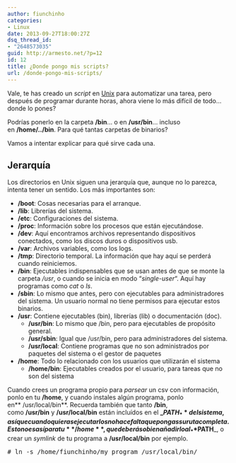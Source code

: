 ```yaml
---
author: fiunchinho
categories:
- Linux
date: 2013-09-27T18:00:27Z
dsq_thread_id:
- "2648573035"
guid: http://armesto.net/?p=12
id: 12
title: ¿Donde pongo mis scripts?
url: /donde-pongo-mis-scripts/
---
```


Vale, te has creado un _script_ en <a title="Unix" href="http://www.unix.org/" target="_blank">Unix</a> para automatizar una tarea, pero después de programar durante horas, ahora viene lo más difícil de todo… donde lo pones?

Podrías ponerlo en la carpeta **/bin**… o en **/usr/bin**… incluso en **/home/../bin**. Para qué tantas carpetas de binarios?

Vamos a intentar explicar para qué sirve cada una.

<!--more-->

## Jerarquía

Los directorios en Unix siguen una jerarquía que, aunque no lo parezca, intenta tener un sentido. Los más importantes son:

  * **/boot**: Cosas necesarias para el arranque.
  * **/lib**: Librerías del sistema.
  * **/etc**: Configuraciones del sistema.
  * **/proc**: Información sobre los procesos que están ejecutándose.
  * **/dev**: Aquí encontramos archivos representando dispositivos conectados, como los discos duros o dispositivos usb.
  * **/var**: Archivos variables, como los logs.
  * **/tmp**: Directorio temporal. La información que hay aquí se perderá cuando reiniciemos.
  * **/bin**: Ejecutables indispensables que se usan antes de que se monte la carpeta _/usr_, o cuando se inicia en modo “_single-user_“. Aquí hay programas como _cat_ o _ls_.
  * **/sbin**: Lo mismo que antes, pero con ejecutables para administradores del sistema. Un usuario normal no tiene permisos para ejecutar estos binarios.
  * **/usr**: Contiene ejecutables (bin), librerías (lib) o documentación (doc). 
      * **/usr/bin**: Lo mismo que /bin, pero para ejecutables de propósito general.
      * **/usr/sbin**: Igual que /usr/bin, pero para administradores del sistema.
      * **/usr/local**: Contiene programas que no son administrados por paquetes del sistema o el gestor de paquetes
  * **/home**: Todo lo relacionado con los usuarios que utilizarán el sistema 
      * **/home/bin**: Ejecutables creados por el usuario, para tareas que no son del sistema

Cuando crees un programa propio para _parsear_ un csv con información, ponlo en tu **/home**, y cuando instales algún programa, ponlo en** /usr/local/bin**. Recuerda también que tanto **/bin**, como **/usr/bin** y **/usr/local/bin** están incluídos en el **_$PATH_** del sistema, así que cuando quieras ejecutarlos no hace falta que pongas su ruta completa. Esto no es así para tu **/home**, que deberás o bien añadirlo al _**$PATH**_, o crear un _symlink_ de tu programa a **/usr/local/bin** por ejemplo.

<pre># ln -s /home/fiunchinho/my_program /usr/local/bin/</pre>